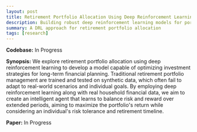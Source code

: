 ```yaml
---
layout: post
title: Retirement Portfolio Allocation Using Deep Reinforcement Learning
description: Building robust deep reinforcement learning models for portfolio allocation problems 
summary: A DRL approach for retirement portfolio allocation
tags: [research]
---
```


<b>Codebase:</b> In Progress

<b>Synopsis:</b> We explore retirement portfolio allocation using deep reinforcement learning to develop a model capable of optimizing investment strategies for long-term financial planning. Traditional retirement portfolio management are trained and tested on synthetic data, which often fail to adapt to real-world scenarios and individual goals. By employing deep reinforcement learning along with real household financial data, we aim to create an intelligent agent that learns to balance risk and reward over extended periods, aiming to maximize the portfolio's return while considering an individual's risk tolerance and retirement timeline. 

<b>Paper:</b> In Progress